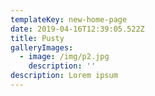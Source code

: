 ```yaml
---
templateKey: new-home-page
date: 2019-04-16T12:39:05.522Z
title: Pusty
galleryImages:
  - image: /img/p2.jpg
    description: ''
description: Lorem ipsum
---
```

